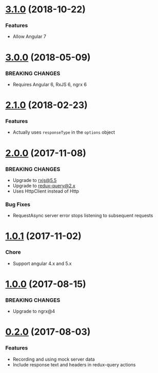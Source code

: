 <a name="3.1.0"></a>

# [3.1.0](https://github.com/isaacplmann/ngrx-query) (2018-10-22)

### Features

- Allow Angular 7

<a name="3.0.0"></a>

# [3.0.0](https://github.com/isaacplmann/ngrx-query) (2018-05-09)

### BREAKING CHANGES

- Requires Angular 6, RxJS 6, ngrx 6

<a name="2.1.0"></a>

# [2.1.0](https://github.com/isaacplmann/ngrx-query) (2018-02-23)

### Features

- Actually uses `responseType` in the `options` object

<a name="2.0.0"></a>

# [2.0.0](https://github.com/isaacplmann/ngrx-query) (2017-11-08)

### BREAKING CHANGES

- Upgrade to rxjs@5.5
- Upgrade to redux-query@2.x
- Uses HttpClient instead of Http

### Bug Fixes

- RequestAsync server error stops listening to subsequent requests

<a name="1.0.1"></a>

# [1.0.1](https://github.com/isaacplmann/ngrx-query) (2017-11-02)

### Chore

- Support angular 4.x and 5.x

<a name="1.0.0"></a>

# [1.0.0](https://github.com/isaacplmann/ngrx-query) (2017-08-15)

### BREAKING CHANGES

- Upgrade to ngrx@4

<a name="0.2.0"></a>

# [0.2.0](https://github.com/isaacplmann/ngrx-query) (2017-08-03)

### Features

- Recording and using mock server data
- Include response text and headers in redux-query actions
